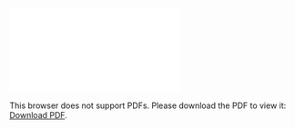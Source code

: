 <object data="christ-in-song/CIS1908pdfs/025.pdf" type="application/pdf" width="100%" height="1024px">
    <embed src="christ-in-song/CIS1908pdfs/025.pdf">
        <p>This browser does not support PDFs. Please download the PDF to view it: <a href="christ-in-song/CIS1908pdfs/025.pdf">Download PDF</a>.</p>
    </embed>
</object>
